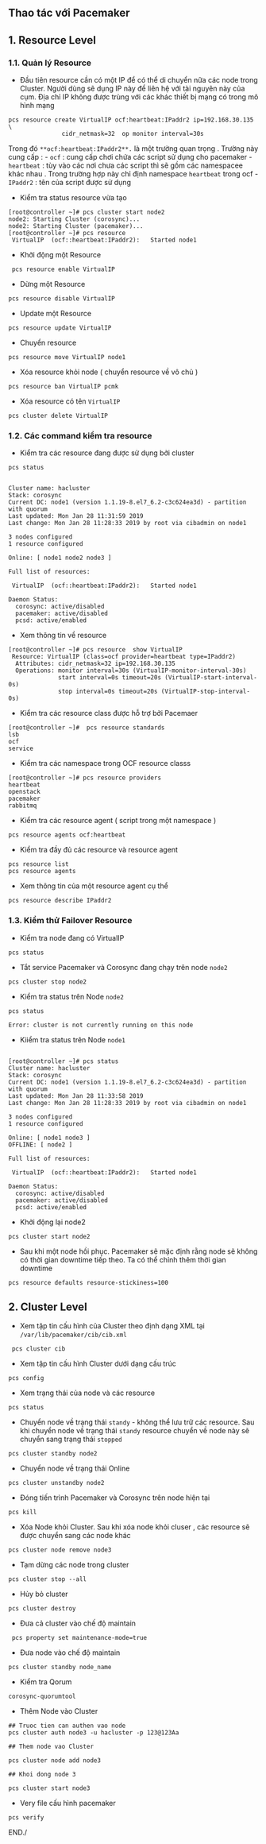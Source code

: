 

## Thao tác với Pacemaker

## 1. Resource Level

### 1.1. Quản lý  Resource

- Đầu tiên resource cần có một IP  để có thể di chuyển nữa các node trong Cluster. Người dùng sẽ dụng IP này để liên hệ với tài nguyên này của cụm. Địa chỉ IP không được trùng với các khác thiết bị mạng có trong mô hình mạng

```
pcs resource create VirtualIP ocf:heartbeat:IPaddr2 ip=192.168.30.135 \
               cidr_netmask=32  op monitor interval=30s

```
Trong đó `**ocf:heartbeat:IPaddr2**.` là một trường quan trọng . Trường này cung cấp :
	- `ocf`  : cung cấp chơi chứa các script sử dụng cho pacemaker
	- `heartbeat` : tùy vào các nơi chưa các script thì sẽ gồm các namespacee khác nhau . Trong trường hợp này chỉ định namespace `heartbeat` trong ocf
	- `IPaddr2` :  tên của script được sử dụng

- Kiểm tra status resource vừa tạo
```
[root@controller ~]# pcs cluster start node2
node2: Starting Cluster (corosync)...
node2: Starting Cluster (pacemaker)...
[root@controller ~]# pcs resource
 VirtualIP	(ocf::heartbeat:IPaddr2):	Started node1
```

- Khởi động một Resource
```
 pcs resource enable VirtualIP
```

- Dừng một Resource
```
pcs resource disable VirtualIP
```

- Update một Resource
```
pcs resource update VirtualIP 
```

- Chuyển resource
```
pcs resource move VirtualIP node1
```

- Xóa resource khỏi node ( chuyển resource về vô chủ ) 
```
pcs resource ban VirtualIP pcmk
```

- Xóa resource có tên `VirtualIP`
```
pcs cluster delete VirtualIP
```


### 1.2. Các command kiểm tra resource

- Kiểm tra các resource đang được sử dụng bởi cluster
```
pcs status


Cluster name: hacluster
Stack: corosync
Current DC: node1 (version 1.1.19-8.el7_6.2-c3c624ea3d) - partition with quorum
Last updated: Mon Jan 28 11:31:59 2019
Last change: Mon Jan 28 11:28:33 2019 by root via cibadmin on node1

3 nodes configured
1 resource configured

Online: [ node1 node2 node3 ]

Full list of resources:

 VirtualIP	(ocf::heartbeat:IPaddr2):	Started node1

Daemon Status:
  corosync: active/disabled
  pacemaker: active/disabled
  pcsd: active/enabled
```

- Xem thông tin về resource
```
[root@controller ~]# pcs resource  show VirtualIP
 Resource: VirtualIP (class=ocf provider=heartbeat type=IPaddr2)
  Attributes: cidr_netmask=32 ip=192.168.30.135
  Operations: monitor interval=30s (VirtualIP-monitor-interval-30s)
              start interval=0s timeout=20s (VirtualIP-start-interval-0s)
              stop interval=0s timeout=20s (VirtualIP-stop-interval-0s)
```

- Kiểm tra các resource class được hỗ trợ bởi Pacemaer
```
[root@controller ~]#  pcs resource standards
lsb
ocf
service
```

- Kiểm tra các namespace trong OCF  resource classs 
```
[root@controller ~]# pcs resource providers
heartbeat
openstack
pacemaker
rabbitmq
```

- Kiểm tra các resource agent ( script trong một namespace )
```
pcs resource agents ocf:heartbeat
```

- Kiểm tra đầy đủ các resource và resource agent
```
pcs resource list
pcs resource agents
```

- Xem thông tin của một resource agent cụ thể
```
pcs resource describe IPaddr2
```

### 1.3. Kiểm thử Failover Resource

- Kiểm tra node đang có VirtualIP
```
pcs status

```

- Tắt service Pacemaker và Corosync đang chạy trên node `node2`
```
pcs cluster stop node2
```

- Kiểm tra status trên Node `node2`
```
pcs status

Error: cluster is not currently running on this node
```

- Kiiểm tra status trên Node `node1`
```

[root@controller ~]# pcs status
Cluster name: hacluster
Stack: corosync
Current DC: node1 (version 1.1.19-8.el7_6.2-c3c624ea3d) - partition with quorum
Last updated: Mon Jan 28 11:33:58 2019
Last change: Mon Jan 28 11:28:33 2019 by root via cibadmin on node1

3 nodes configured
1 resource configured

Online: [ node1 node3 ]
OFFLINE: [ node2 ]

Full list of resources:

 VirtualIP	(ocf::heartbeat:IPaddr2):	Started node1

Daemon Status:
  corosync: active/disabled
  pacemaker: active/disabled
  pcsd: active/enabled

```

- Khởi động lại node2
```
pcs cluster start node2

```

- Sau khi một node hồi phục. Pacemaker sẽ mặc định rằng node sẽ không có thời gian downtime tiếp theo. Ta có thể chỉnh thêm thời gian downtime 
```
pcs resource defaults resource-stickiness=100
```


## 2. Cluster Level

- Xem tập tin cấu hình của Cluster theo định dạng XML tại `/var/lib/pacemaker/cib/cib.xml`
```
 pcs cluster cib
```

- Xem tập tin cấu hình Cluster dưới dạng cấu trúc 
 ```
pcs config
```

- Xem trạng thái của node và các resource
```
pcs status
```

- Chuyển node về trạng thái `standy` - không thể lưu trữ các resource. Sau khi chuyển node về trạng thái `standy` resource chuyển về node này sẽ chuyển sang trạng thái `stopped`
```
pcs cluster standby node2

```

- Chuyển node về trạng thái Online
```
pcs cluster unstandby node2
```

- Đóng tiến trình Pacemaker và Corosync trên node hiện tại
```
pcs kill
```

- Xóa Node khỏi Cluster. Sau khi xóa node khỏi cluser , các resource sẽ được chuyển sang các node khác 
```
pcs cluster node remove node3
```

- Tạm dừng các node trong cluster 
```
pcs cluster stop --all
```

- Hủy bỏ cluster
```
pcs cluster destroy
```

- Đưa cả cluster vào chế độ maintain
```
 pcs property set maintenance-mode=true
```

- Đưa node vào chế độ maintain
```
pcs cluster standby node_name
```

- Kiểm tra Qorum
```
corosync-quorumtool
```

- Thêm Node vào Cluster
```
## Truoc tien can authen vao node 
pcs cluster auth node3 -u hacluster -p 123@123Aa 

## Them node vao Cluster

pcs cluster node add node3

## Khoi dong node 3

pcs cluster start node3

```

- Very file cấu hình pacemaker
```
pcs verify
```


END./
